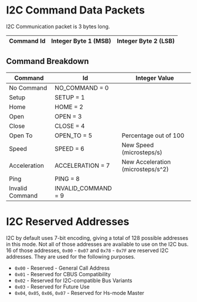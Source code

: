 # I2C Command Data Packets

I2C Communication packet is 3 bytes long.

| Command Id | Integer Byte 1 (MSB) | Integer Byte 2 (LSB) |
|---|---|---|

## Command Breakdown

| Command         | Id                  | Integer Value |
|-----------------|---------------------|---------------|
| No Command      | NO_COMMAND = 0      | |
| Setup           | SETUP = 1           | |
| Home            | HOME = 2            | |
| Open            | OPEN = 3            | |
| Close           | CLOSE = 4           | |
| Open To         | OPEN_TO  = 5        | Percentage out of 100 |
| Speed           | SPEED = 6           | New Speed (microsteps/s) |
| Acceleration    | ACCELERATION = 7    | New Acceleration (microsteps/s^2) |
| Ping            | PING = 8            | |
| Invalid Command | INVALID_COMMAND = 9 | |

# I2C Reserved Addresses

I2C by default uses 7-bit encoding, giving a total of 128 possible addresses in this mode. Not all of those addresses are available to use on the I2C bus. 16 of those addresses, `0x00` - `0x07` and `0x78` - `0x7F` are reserved I2C addresses. They are used for the following purposes.

* `0x00` - Reserved - General Call Address
* `0x01` - Reserved for CBUS Compatibility
* `0x02` - Reserved for I2C-compatible Bus Variants
* `0x03` - Reserved for Future Use
* `0x04`, `0x05`, `0x06`, `0x07` - Reserved for Hs-mode Master